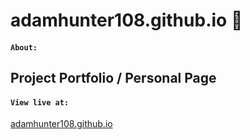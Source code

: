 # adamhunter108.github.io :briefcase:

#### `About:`
Project Portfolio / Personal Page
---
#### `View live at:`
[adamhunter108.github.io](https://adamhunter108.github.io)

